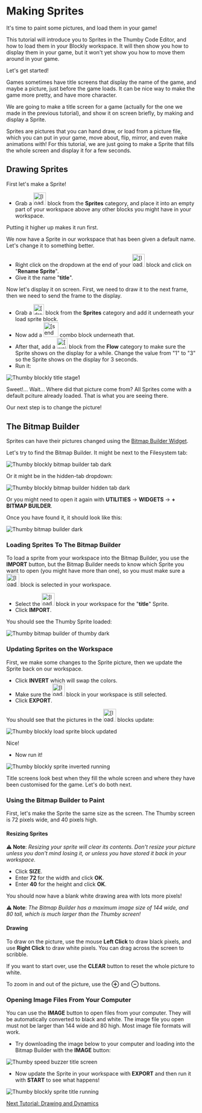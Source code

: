 # Making Sprites

It's time to paint some pictures, and load them in your game!

This tutorial will introduce you to Sprites in the Thumby Code Editor, and how to load them in your Blockly workspace. It will then show you how to display them in your game, but it won't yet show you how to move them around in your game.

Let's get started!

Games sometimes have title screens that display the name of the game, and maybe a picture, just before the game loads. It can be nice way to make the game more pretty, and have more character.

We are going to make a title screen for a game (actually for the one we made in the previous tutorial), and show it on screen briefly, by making and display a Sprite.

Sprites are pictures that you can hand draw, or load from a picture file, which you can put in your game, move about, flip, mirror, and even make animations with! For this tutorial, we are just going to make a Sprite that fills the whole screen and display it for a few seconds.

## Drawing Sprites

First let's make a Sprite!

* Grab a <img src="../../images/editor-blockly-sprite-block.png" alt="[load sprite]" style="height:2.4em"> block from the **Sprites** category, and place it into an empty part of your workspace above any other blocks you might have in your workspace.

Putting it higher up makes it run first.

We now have a Sprite in our workspace that has been given a default name. Let's change it to something better.

* Right click on the dropdown at the end of your <img src="../../images/editor-blockly-sprite-block.png" alt="[load sprite]" style="height:2.4em"> block and click on "**Rename Sprite**".
* Give it the name "**title**".

Now let's display it on screen. First, we need to draw it to the next frame, then we need to send the frame to the display.

* Grab a <img src="../../images/editor-blockly-draw-sprite-title-block.png" alt="[draw title]" style="height:2.0em"> block from the **Sprites** category and add it underneath your load sprite block.
* Now add a <img src="../../images/editor-blockly-send-drawn-combo-block.png" alt="[send drawn frame to display] and [draw fill]" style="height:2.8em"> combo block underneath that.
* After that, add a <img src="../../images/editor-blockly-wait-block.png" alt="[wait]" style="height:2.0em"> block from the **Flow** category to make sure the Sprite shows on the display for a while. Change the value from "1" to "3" so the Sprite shows on the display for 3 seconds.
* Run it:

![Thumby blockly title stage1](../images/editor-blockly-title1.png)

Sweet!... Wait... Where did that picture come from? All Sprites come with a default pciture already loaded. That is what you are seeing there.

Our next step is to change the picture!

## The Bitmap Builder

Sprites can have their pictures changed using the [Bitmap Builder Widget](../../Code-Editor/Widget-panels/#bitmap-builder).

Let's try to find the Bitmap Builder. It might be next to the Filesystem tab:

![Thumby blockly bitmap builder tab dark](../images/editor-blockly-bitmap-tab-dark.jpg)

Or it might be in the hidden-tab dropdown:

![Thumby blockly bitmap builder hidden tab dark](../images/editor-blockly-bitmap-hidden-tab-dark.jpg)


Or you might need to open it again with **UTILITIES** -> **WIDGETS** -> **+ BITMAP BUILDER**.

Once you have found it, it should look like this:

![Thumby bitmap builder dark](../images/editor-bitmap-builder-dark.jpg)

### Loading Sprites To The Bitmap Builder

To load a sprite from your workspace into the Bitmap Builder, you use the **IMPORT** button, but the Bitmap Builder needs to know which Sprite you want to open (you might have more than one), so you must make sure a <img src="../../images/editor-blockly-sprite-block.png" alt="[load sprite]" style="height:2.4em"> block is selected in your workspace.

* Select the <img src="../../images/editor-blockly-sprite-block.png" alt="[load sprite]" style="height:2.4em"> block in your workspace for the "**title**" Sprite.
* Click **IMPORT**.

You should see the Thumby Sprite loaded:

![Thumby bitmap builder of thumby dark](../images/editor-bitmap-builder-thumby-dark.jpg)

### Updating Sprites on the Workspace

First, we make some changes to the Sprite picture, then we update the Sprite back on our workspace.

* Click **INVERT** which will swap the colors.
* Make sure the <img src="../../images/editor-blockly-sprite-block.png" alt="[load sprite]" style="height:2.4em"> block in your workspace is still selected.
* Click **EXPORT**.

You should see that the pictures in the <img src="../../images/editor-blockly-sprite-block.png" alt="[load sprite]" style="height:2.4em"> blocks update:

![Thumby blockly load sprite block updated](../images/editor-blockly-load-sprite-block-updated.png)

Nice!

* Now run it!

![Thumby blockly sprite inverted running](../images/editor-blockly-sprite-inverted-running.png)

Title screens look best when they fill the whole screen and where they have been customised for the game. Let's do both next.

### Using the Bitmap Builder to Paint

First, let's make the Sprite the same size as the screen. The Thumby screen is 72 pixels wide, and 40 pixels high.

#### Resizing Sprites

**⚠ Note**: *Resizing your sprite will clear its contents. Don't resize your picture unless you don't mind losing it, or unless you have stored it back in your workspace.*

* Click **SIZE**.
* Enter **72** for the width and click **OK**.
* Enter **40** for the height and click **OK**.

You should now have a blank white drawing area with lots more pixels!

**⚠ Note**: *The Bitmap Builder has a maximum image size of 144 wide, and 80 tall, which is much larger than the Thumby screen!*

#### Drawing

To draw on the picture, use the mouse **Left Click** to draw black pixels, and use **Right Click** to draw white pixels. You can drag across the screen to scribble.

If you want to start over, use the **CLEAR** button to reset the whole picture to white.

To zoom in and out of the picture, use the **⊕** and **⊖** buttons.

### Opening Image Files From Your Computer

You can use the **IMAGE** button to open files from your computer. They will be automatically converted to black and white. The image file you open must not be larger than 144 wide and 80 high. Most image file formats will work.

* Try downloading the image below to your computer and loading into the Bitmap Builder with the **IMAGE** button:

![Thumby speed buzzer title screen](../images/speed-buzzer-title-screen.png)

* Now update the Sprite in your workspace with **EXPORT** and then run it with **START** to see what happens!

![Thumby blockly sprite title running](../images/editor-blockly-sprite-title.png)

[Next Tutorial: Drawing and Dynamics](../Drawing-and-Dynamics)
